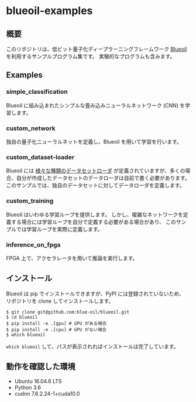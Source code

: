 # blueoil-examples

## 概要

このリポジトリは、低ビット量子化ディープラーニングフレームワーク 
[Blueoil](https://github.com/blue-oil/blueoil) を利用するサンプルプログラム集です。
実験的なプログラムも含みます。

## Examples

### simple\_classification

Blueoil に組み込まれたシンプルな畳み込みニューラルネットワーク (CNN) を学習します。

### custom\_network

独自の量子化ニューラルネットを定義し、Blueoil を用いて学習を行います。

### custom\_dataset-loader

Blueoil には [様々な種類のデータセットローダ](https://github.com/blue-oil/blueoil/tree/master/blueoil/datasets) 
が定義されていますが、多くの場合、自分が作成したデータセットのデータローダは自前で書く必要があります。
このサンプルでは、独自のデータセットに対してデータローダを定義します。

### custom\_training

Blueoil はいわゆる学習ループを提供します。
しかし、複雑なネットワークを定義する場合には学習ループを自分で定義する必要がある場合があり、
このサンプルでは学習ループを実際に定義します。

### inference\_on\_fpga

FPGA 上で、アクセラレータを用いて推論を実行します。

## インストール

Blueoil は pip でインストールできますが、PyPI には登録されていないため、
リポジトリを clone してインストールします。

```
$ git clone git@github.com:blue-oil/blueoil.git
$ cd blueoil
$ pip install -e .[gpu] # GPU がある場合
$ pip install -e .[cpu] # GPU がない場合
$ which blueoil
```

`which blueoil` して、パスが表示されればインストールは完了しています。


## 動作を確認した環境

- Ubuntu 16.04.6 LTS
- Python 3.6
- cudnn 7.6.2.24-1+cuda10.0

